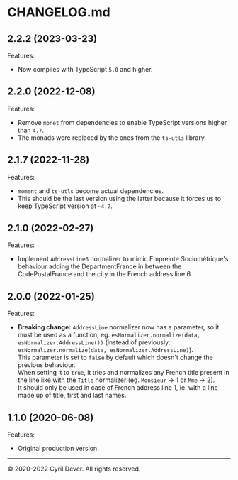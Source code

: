 # CHANGELOG.md

## 2.2.2 (2023-03-23)

Features:

  - Now compiles with TypeScript `5.0` and higher.


## 2.2.0 (2022-12-08)

Features:

  - Remove `monet` from dependencies to enable TypeScript versions higher than `4.7`.
  - The monads were replaced by the ones from the `ts-utls` library.


## 2.1.7 (2022-11-28)

Features:

  - `moment` and `ts-utls` become actual dependencies.
  - This should be the last version using the latter because it forces us to keep TypeScript version at `~4.7`.


## 2.1.0 (2022-02-27)

Features:

  - Implement `AddressLine6` normalizer to mimic Empreinte Sociométrique's behaviour adding the DepartmentFrance in between the CodePostalFrance and the city in the French address line 6.


## 2.0.0 (2022-01-25)

Features:

  - **Breaking change:** `AddressLine` normalizer now has a parameter, so it must be used as a function, eg. `esNormalizer.normalize(data, esNormalizer.AddressLine())` (instead of previously: `esNormalizer.normalize(data, esNormalizer.AddressLine)`). \
  This parameter is set to `false` by default which doesn't change the previous behaviour. \
  When setting it to `true`, it tries and normalizes any French title present in the line like with the `Title` normalizer (eg. `Monsieur` -> 1 or `Mme` -> 2). \
  It should only be used in case of French address line 1, ie. with a line made up of title, first and last names.


## 1.1.0 (2020-06-08)

Features:

  - Original production version.


<hr />
&copy; 2020-2022 Cyril Dever. All rights reserved.
